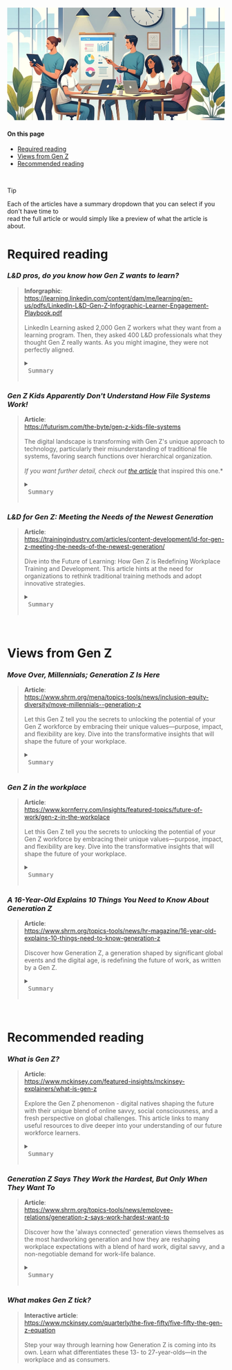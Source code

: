 ![hero image of office learning](assets/images/hero.jpg)
#### On this page
* [Required reading](#required-reading)
* [Views from Gen Z](#views-from-gen-z)
* [Recommended reading](#recommended-reading)

<br>

> [!TIP]  
> Each of the articles have a summary dropdown that you can select if you don't have time to <br>
> read the full article or would simply like a preview of what the article is about.


# Required reading

### *L&D pros, do you know how Gen Z wants to learn?*
> **Inforgraphic**:<br>
> <a href="https://learning.linkedin.com/content/dam/me/learning/en-us/pdfs/LinkedIn-L&D-Gen-Z-Infographic-Learner-Engagement-Playbook.pdf" target="_blank">https://learning.linkedin.com/content/dam/me/learning/en-us/pdfs/LinkedIn-L&D-Gen-Z-Infographic-Learner-Engagement-Playbook.pdf</a><br>
> <br>
>  LinkedIn Learning asked 2,000 Gen Z workers what they want from a learning program. Then, they asked 400 L&D professionals what they thought Gen Z really wants. As you might imagine, they were not perfectly aligned.
> <details>
>  <summary><kbd> <br> Summary <br> </kbd></summary>
>
> 1. **Monetary Motivation**: A significant portion of Gen Z is driven to learn for salary increases or bonuses, a factor underestimated by many L&D professionals.
> 2. **Career Advancement**: Gen Z prioritizes learning for promotion opportunities, suggesting a focus on profiling successful career advancements could inspire learning.
> 3. **Overcoming Fear**: Addressing Gen Z's fear of making a bad impression through courses on soft skills can enhance their learning experience.
> 4. **Skill Preferences**: While Gen Z values hard skills, L&D professionals believe soft skills require more emphasis, indicating a need to highlight the importance of both.
> 5. **Learning Independence**: Gen Z prefers a self-directed approach to learning, contrasting with L&D professionals' lesser focus on offering such autonomy.
> 6. **Adaptation by L&D**: A majority of L&D professionals acknowledge the need to adjust their programs to better accommodate Gen Z's preferences, with emphasis on on-demand learning, customized paths, and support for self-directed learning.
> </details>



### *Gen Z Kids Apparently Don't Understand How File Systems Work!*
> **Article**: <br>
> <a href="https://futurism.com/the-byte/gen-z-kids-file-systems" target="_blank">https://futurism.com/the-byte/gen-z-kids-file-systems</a><br>
> <br>
> The digital landscape is transforming with Gen Z's unique approach to technology, particularly their misunderstanding of traditional file systems, favoring search functions over hierarchical organization.<br>
> <br>
> *If you want further detail, check out <a href="https://www.theverge.com/22684730/students-file-folder-directory-structure-education-gen-z" target="_blank">the article</a>* that inspired this one.*
> <details>
>  <summary><kbd> <br> Summary <br> </kbd></summary>
>
> 1. **Gen Z's Digital Fluency**: Gen Z's preference for search functions over navigating traditional file systems highlights a shift in digital literacy.
> 2. **Impact on Education**: Educators are incorporating fundamental computer skills into STEM curriculums to address gaps in students' understanding of file management.
> 3. **Changing Learning Environments**: The need to adapt teaching methods to accommodate Gen Z's tech habits, using analogies like a "laundry basket" of files to explain concepts.
> 4. **Opportunity for Innovation**: L&D professionals have a unique opportunity to lead in developing educational strategies that integrate traditional file management skills with intuitive digital navigation.
> 5. **Future Workforce Skills**: Emphasizing the importance of equipping students with a blend of structured and intuitive tech skills to meet the demands of future workplaces.
> </details>

### *L&D for Gen Z: Meeting the Needs of the Newest Generation*
> **Article**: <br>
> <a href="https://trainingindustry.com/articles/content-development/ld-for-gen-z-meeting-the-needs-of-the-newest-generation/" target="_blank">https://trainingindustry.com/articles/content-development/ld-for-gen-z-meeting-the-needs-of-the-newest-generation/</a><br>
> <br>
> Dive into the Future of Learning: How Gen Z is Redefining Workplace Training and Development. This article hints at the need for organizations to rethink traditional training methods and adopt innovative strategies.
> <details>
>  <summary><kbd> <br> Summary <br> </kbd></summary>
>
> 1. Gen Z's unique characteristics shaped by technology and socio-economic factors.
> 2. The necessity for L&D programs to adapt to Gen Z's digital-first learning style.
> 3. The importance of microlearning, interactive content, and mobile-friendly formats.
> 4. Addressing Gen Z's heightened stress levels and desire for meaningful work through personalized learning paths.
> 5. Strategies for engaging Gen Z employees to foster retention and organizational growth.
> </details>

<br>

# Views from Gen Z

### *Move Over, Millennials; Generation Z Is Here*
> **Article**: <br>
> <a href="https://www.shrm.org/mena/topics-tools/news/inclusion-equity-diversity/move-millennials--generation-z" target="_blank">https://www.shrm.org/mena/topics-tools/news/inclusion-equity-diversity/move-millennials--generation-z</a><br>
> <br>
> Let this Gen Z tell you the secrets to unlocking the potential of your Gen Z workforce by embracing their unique values—purpose, impact, and flexibility are key. Dive into the transformative insights that will shape the future of your workplace.
> <details>
>  <summary><kbd> <br> Summary <br> </kbd></summary>
>
> 1. **Defining Characteristics**: Gen Z, born between mid-1990s to early 2000s, is marked by pragmatism, independence, and digital nativity, shaped by tough-love parenting and economic downturns.
> 2. **Workplace Expectations**: Unlike Millennials seeking purpose, Gen Z prioritizes financial stability and job security, desiring workplaces that value individual talents and offer clear advancement opportunities.
> 3. **Impact on Workplaces**: As digital natives, Gen Z's technological fluency and DIY attitude will drive workplace innovation and efficiency, challenging traditional hierarchies.
> 4. **Communication Preferences**: Surprisingly, 84% prefer face-to-face communication, valuing transparency and honesty in workplace interactions.
> 5. **Career Aspirations**: Gen Z is motivated by opportunities for entrepreneurship within their roles, not deterred by the concept of 'side hustles' alongside their main jobs.
> 6. **Generational Dynamics**: Recognizing Gen Z's unique qualities and avoiding treating them like Millennials is crucial for successful integration and retention in workplaces.
> </details>


### *Gen Z in the workplace*
> **Article**: <br>
> <a href="https://www.kornferry.com/insights/featured-topics/future-of-work/gen-z-in-the-workplace" target="_blank">https://www.kornferry.com/insights/featured-topics/future-of-work/gen-z-in-the-workplace</a><br>
> <br>
> Let this Gen Z tell you the secrets to unlocking the potential of your Gen Z workforce by embracing their unique values—purpose, impact, and flexibility are key. Dive into the transformative insights that will shape the future of your workplace.
> <details>
>  <summary><kbd> <br> Summary <br> </kbd></summary>
>
> 1. **Value-Driven Work**: Gen Z seeks employment that aligns with their passions and allows them to contribute positively to society, preferring organizations with a clear purpose and impact.
> 2. **Corporate Social Responsibility**:: This generation expects genuine social responsibility from businesses, valuing ethical practices both internally and in the wider world.
> 3. **Work-Life Blend**:: Gen Z favors a seamless integration of work and personal life, utilizing technology and flexible working patterns to achieve this balance.
> 4. **Salary Expectations**:: Despite their purpose-driven nature, financial stability is also a significant factor for Gen Z, influenced by economic uncertainties and the high costs of living and education.
> 5. **Entrepreneurial Spirit**:: A notable proportion of Gen Z is drawn towards entrepreneurship, valuing independence and the ability to pursue personal passions alongside or instead of traditional employment.
> 6. **Innovative Work Style**:s: Gen Z's independence, creativity, and willingness to challenge conventional work structures can drive innovation within organizations.
> </details>


### *A 16-Year-Old Explains 10 Things You Need to Know About Generation Z*
> **Article**: <br>
> <a href="https://www.shrm.org/topics-tools/news/hr-magazine/16-year-old-explains-10-things-need-to-know-generation-z" target="_blank">https://www.shrm.org/topics-tools/news/hr-magazine/16-year-old-explains-10-things-need-to-know-generation-z</a><br>
> <br>
> Discover how Generation Z, a generation shaped by significant global events and the digital age, is redefining the future of work, as written by a Gen Z.
> <details>
>  <summary><kbd> <br> Summary <br> </kbd></summary>
>
> 1. Gen Z is competitive, driven by sports culture, and values winning.
> 2. Inherits skepticism and individuality from Gen X, differing from Millennials.
> 3. Prioritizes financial stability in jobs over engagement.
> 4. Entrepreneurial, inspired by technology and economic opportunities.
> 5. Prefers face-to-face communication, valuing authenticity and personal connections.
> 6. Craves genuine human interaction and appreciates in-person engagement in the workplace.
> 7. Prefers working independently, challenging collaborative work environments.
> 8. Extremely diverse, viewing diversity as a norm rather than an exception.
> 9. Embraces change and is politically and socially aware from a young age.
> 10. Desires a significant voice in their work and contributions, valuing creativity and innovation.
> </details>

<br>

# Recommended reading

### *What is Gen Z?*
> **Article**: <br>
> <a href="https://www.mckinsey.com/featured-insights/mckinsey-explainers/what-is-gen-z" target="_blank">https://www.mckinsey.com/featured-insights/mckinsey-explainers/what-is-gen-z</a><br>
> <br>
> Explore the Gen Z phenomenon - digital natives shaping the future with their unique blend of online savvy, social consciousness, and a fresh perspective on global challenges. This article links to many useful resources to dive deeper into your understanding of our future workforce learners.
> <details>
>  <summary><kbd> <br> Summary <br> </kbd></summary>
>
> 1. Gen Z, born between 1996 and 2010, is characterized by their upbringing in the digital age, climate anxiety, and the aftermath of economic and health crises.
> 2. Known as digital natives, Gen Z's daily life heavily revolves around online activities, with a significant presence on platforms like TikTok.
> 3. They face unique mental health challenges, exacerbated by global unrest and economic instability, leading to a more pragmatic yet idealistic outlook.
> 4. Gen Z values inclusivity, individual expression, and is highly concerned with social and environmental issues, expecting brands to align with these values.
> 5. Their consumer behavior reflects a preference for access over ownership, a focus on experiences, and a demand for ethical and sustainable practices from companies.
> 6. Fashion trends among Gen Z are marked by a mix of expressive, ever-changing styles and a resurgence of vintage and thrifted items, balancing their desire for uniqueness with sustainability concerns.
> </details>

### *Generation Z Says They Work the Hardest, But Only When They Want To*
> **Article**: <br>
> <a href="https://www.shrm.org/topics-tools/news/employee-relations/generation-z-says-work-hardest-want-to" target="_blank">https://www.shrm.org/topics-tools/news/employee-relations/generation-z-says-work-hardest-want-to</a><br>
> <br>
> Discover how the 'always connected' generation views themselves as the most hardworking generation and how they are reshaping workplace expectations with a blend of hard work, digital savvy, and a non-negotiable demand for work-life balance.
> <details>
>  <summary><kbd> <br> Summary <br> </kbd></summary>
>
> 1. Generation Z are committed, but their commitment comes with a catch: they refuse to work outside their preferred times.
> 2. Despite being digital natives, Gen Z values face-to-face interactions at work, challenging the stereotype of the antisocial screen addict.
> 3. The study, based on a global survey of over 3,000 Gen Z members, reveals their high self-assessment of work ethic, their unique work preferences, and the significant role of managers in addressing their work-related anxieties.
> 4. Gen Z's work values include a demand for control over their schedules, a rejection of back-to-back shifts, and a preference for direct communication with their teams and managers.
> 5. Their confidence is juxtaposed with anxiety about work expectations and success, with a notable portion feeling unprepared by their education for the workplace.
> 6. This generation's blend of digital fluency, demand for flexibility, and work-related anxieties presents a unique challenge and opportunity for L&D professionals to tailor strategies that effectively engage and support them.
> </details>

### *What makes Gen Z tick?*
> **Interactive article**: <br>
> <a href="https://www.mckinsey.com/quarterly/the-five-fifty/five-fifty-the-gen-z-equation" target="_blank">https://www.mckinsey.com/quarterly/the-five-fifty/five-fifty-the-gen-z-equation</a><br>
> <br>
> Step your way through learning how Generation Z is coming into its own. Learn what differentiates these 13- to 27-year-olds—in the workplace and as consumers.

